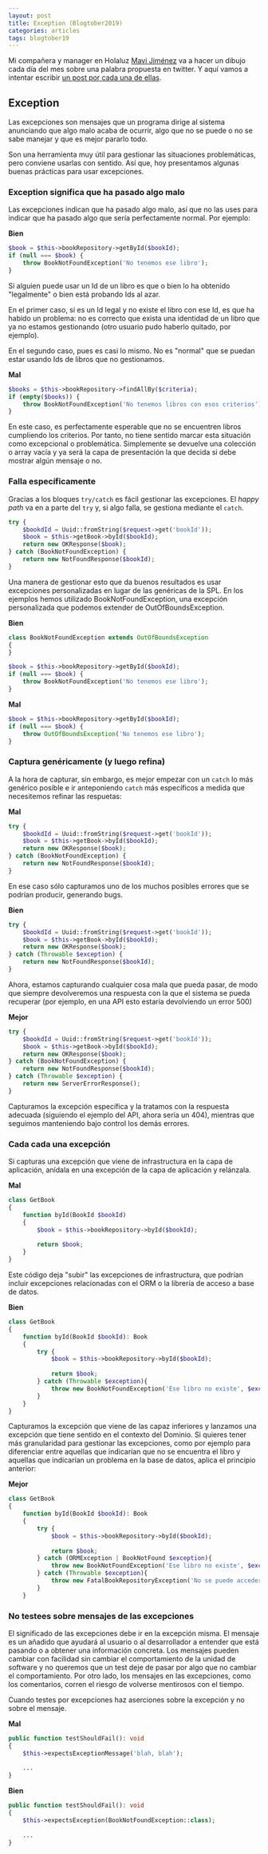 ```yaml
---
layout: post
title: Exception (Blogtober2019)
categories: articles
tags: blogtober19
---
```


Mi compañera y manager en Holaluz [Mavi Jiménez](https://twitter.com/Linkita) va a hacer un dibujo cada día del mes sobre una palabra propuesta en twitter. Y aquí vamos a intentar escribir [un post por cada una de ellas](https://franiglesias.github.io/blogtober19-status/).

## Exception

Las excepciones son mensajes que un programa dirige al sistema anunciando que algo malo acaba de ocurrir, algo que no se puede o no se sabe manejar y que es mejor pararlo todo.

Son una herramienta muy útil para gestionar las situaciones problemáticas, pero conviene usarlas con sentido. Así que, hoy presentamos algunas buenas prácticas para usar excepciones.

### Exception significa que ha pasado algo malo

Las excepciones indican que ha pasado algo malo, así que no las uses para indicar que ha pasado algo que sería perfectamente normal. Por ejemplo:

**Bien**

```php
$book = $this->bookRepository->getById($bookId);
if (null === $book) {
    throw BookNotFoundException('No tenemos ese libro');
}
```

Si alguien puede usar un Id de un libro es que o bien lo ha obtenido "legalmente" o bien está probando Ids al azar. 

En el primer caso, si es un Id legal y no existe el libro con ese Id, es que ha habido un problema: no es correcto que exista una identidad de un libro que ya no estamos gestionando (otro usuario pudo haberlo quitado, por ejemplo).

En el segundo caso, pues es casi lo mismo. No es "normal" que se puedan estar usando Ids de libros que no gestionamos.

**Mal**

```php
$books = $this->bookRepository->findAllBy($criteria);
if (empty($books)) {
    throw BookNotFoundException('No tenemos libros con esos criterios');
}
```

En este caso, es perfectamente esperable que no se encuentren libros cumpliendo los criterios. Por tanto, no tiene sentido marcar esta situación como excepcional o problemática. Simplemente se devuelve una colección o array vacía y ya será la capa de presentación la que decida si debe mostrar algún mensaje o no.

### Falla específicamente

Gracias a los bloques `try/catch` es fácil gestionar las excepciones. El *happy path* va en a parte del `try` y, si algo falla, se gestiona mediante el `catch`.

```php
try {
    $bookdId = Uuid::fromString($request->get('bookId'));
    $book = $this->getBook->byId($bookId);
    return new OKResponse($book);
} catch (BookNotFoundException) {
    return new NotFoundResponse($bookId);
}
```

Una manera de gestionar esto que da buenos resultados es usar excepciones personalizadas en lugar de las genéricas de la SPL. En los ejemplos hemos utilizado BookNotFoundException, una excepción personalizada que podemos extender de OutOfBoundsException.

**Bien**

```php
class BookNotFoundException extends OutOfBoundsException
{
}

$book = $this->bookRepository->getById($bookId);
if (null === $book) {
    throw BookNotFoundException('No tenemos ese libro');
}
```

**Mal**

```php
$book = $this->bookRepository->getById($bookId);
if (null === $book) {
    throw OutOfBoundsException('No tenemos ese libro');
}
```

### Captura genéricamente (y luego refina)

A la hora de capturar, sin embargo, es mejor empezar con un `catch` lo más genérico posible e ir anteponiendo `catch` más específicos a medida que necesitemos refinar las respuetas:

**Mal**

```php
try {
    $bookdId = Uuid::fromString($request->get('bookId'));
    $book = $this->getBook->byId($bookId);
    return new OKResponse($book);
} catch (BookNotFoundException) {
    return new NotFoundResponse($bookId);
}
```

En ese caso sólo capturamos uno de los muchos posibles errores que se podrían producir, generando bugs.

**Bien**

```php
try {
    $bookdId = Uuid::fromString($request->get('bookId'));
    $book = $this->getBook->byId($bookId);
    return new OKResponse($book);
} catch (Throwable $exception) {
    return new NotFoundResponse($bookId);
}
```

Ahora, estamos capturando cualquier cosa mala que pueda pasar, de modo que siempre devolveremos una respuesta con la que el sistema se pueda recuperar (por ejemplo, en una API esto estaría devolviendo un error 500)

**Mejor**

```php
try {
    $bookdId = Uuid::fromString($request->get('bookId'));
    $book = $this->getBook->byId($bookId);
    return new OKResponse($book);
} catch (BookNotFoundException) {
    return new NotFoundResponse($bookId);
} catch (Throwable $exception) {
    return new ServerErrorResponse();
}
```

Capturamos la excepción específica y la tratamos con la respuesta adecuada (siguiendo el ejemplo del API, ahora sería un 404), mientras que seguimos manteniendo bajo control los demás errores.

### Cada cada una excepción

Si capturas una excepción que viene de infrastructura en la capa de aplicación, anídala en una excepción de la capa de aplicación y relánzala.

**Mal**

```php
class GetBook
{
    function byId(BookId $bookId)
    {
        $book = $this->bookRepository->byId($bookId);
        
        return $book;
    }
}
```

Este código deja "subir" las excepciones de infrastructura, que podrían incluir excepciones relacionadas con el ORM o la librería de acceso a base de datos.

**Bien**

```php
class GetBook
{
    function byId(BookId $bookId): Book
    {
        try {
            $book = $this->bookRepository->byId($bookId);
        
            return $book;
        } catch (Throwable $exception){
            throw new BookNotFoundException('Ese libro no existe', $exception->getCode(), $exception);
        }
    }
}
```

Capturamos la excepción que viene de las capaz inferiores y lanzamos una excepción que tiene sentido en el contexto del Dominio. Si quieres tener más granularidad para gestionar las excepciones, como por ejemplo para diferenciar entre aquellas que indicarían que no se encuentra el libro y aquellas que indicarían un problema en la base de datos, aplica el principio anterior:


**Mejor**

```php
class GetBook
{
    function byId(BookId $bookId): Book
    {
        try {
            $book = $this->bookRepository->byId($bookId);
        
            return $book;
        } catch (ORMException | BookNotFound $exception){
            throw new BookNotFoundException('Ese libro no existe', $exception->getCode(), $exception);
        } catch (Throwable $exception){
            throw new FatalBookRepositoryException('No se puede acceder a la BD', $exception->getCode(), $exception);
        }
    }
```


### No testees sobre mensajes de las excepciones

El significado de las excepciones debe ir en la excepción misma. El mensaje es un añadido que ayudará al usuario o al desarrollador a entender que está pasando o a obtener una información concreta. Los mensajes pueden cambiar con facilidad sin cambiar el comportamiento de la unidad de software y no queremos que un test deje de pasar por algo que no cambiar el comportamiento. Por otro lado, los mensajes en las excepciones, como los comentarios, corren el riesgo de volverse mentirosos con el tiempo.

Cuando testes por excepciones haz aserciones sobre la excepción y no sobre el mensaje.

**Mal**

```php
public function testShouldFail(): void
{
    $this->expectsExceptionMessage('blah, blah');
    
    ...
}
```

**Bien**

```php
public function testShouldFail(): void
{
    $this->expectsException(BookNotFoundException::class);
    
    ...
}
```




